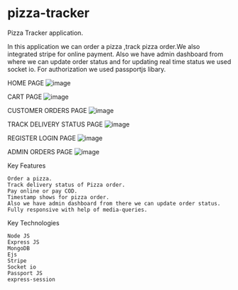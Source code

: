 # pizza-tracker
Pizza Tracker application.

In this application we can order a pizza ,track pizza order.We also integrated stripe for online payment.
Also we have admin dashboard from where we can update order status and for updating real time status we used socket io.
For authorization we used passportjs libary.

HOME PAGE
![image](https://user-images.githubusercontent.com/34640475/154838281-e4bf16b3-d84d-42a4-b2c1-273de946c8ac.png)

CART PAGE
![image](https://user-images.githubusercontent.com/34640475/154838347-d407b553-1207-4962-a83b-324e15a937a6.png)

CUSTOMER ORDERS PAGE
![image](https://user-images.githubusercontent.com/34640475/154838370-83ae9bb3-89b0-48ff-b491-de3fbe900b61.png)

TRACK DELIVERY STATUS PAGE
![image](https://user-images.githubusercontent.com/34640475/154838409-59dccbaa-8de2-47f8-a81d-468bee76b012.png)

REGISTER LOGIN PAGE
![image](https://user-images.githubusercontent.com/34640475/154838442-51004c3f-642d-4bd2-ae0c-4f569dc4e41f.png)

ADMIN ORDERS PAGE
![image](https://user-images.githubusercontent.com/34640475/154838472-8649dd0e-29cb-43b5-a3b2-fabb3640476b.png)

Key Features
    
    Order a pizza.
    Track delivery status of Pizza order.
    Pay online or pay COD.
    Timestamp shows for pizza order.
    Also we have admin dashboard from there we can update order status.
    Fully responsive with help of media-queries.
    
Key Technologies

    Node JS 
    Express JS
    MongoDB
    Ejs
    Stripe
    Socket io
    Passport JS
    express-session
